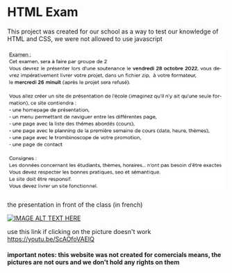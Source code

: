 # HTML Exam

This project was created for our school as a way to test our knowledge of HTML and CSS, we were not allowed to use javascript

![alt text](./projet%20final%20HTML.png)

the presentation in front of the class (in french)

[![IMAGE ALT TEXT HERE](https://img.youtube.com/vi/ScAOfoVAEIQ/0.jpg)](https://www.youtube.com/watch?v=ScAOfoVAEIQ)

use this link if clicking on the picture doesn't work
https://youtu.be/ScAOfoVAEIQ

#### important notes: this website was not created for comercials means, the pictures are not ours and we don't hold any rights on them
